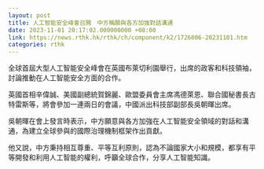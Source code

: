 ```yaml
---
layout: post
title: 人工智能安全峰會召開　中方稱願與各方加強對話溝通
date: 2023-11-01 20:17:02.000000000 +08:00
link: https://news.rthk.hk/rthk/ch/component/k2/1726006-20231101.htm
categories: rthk
---
```


全球首屆大型人工智能安全峰會在英國布萊切利園舉行，出席的政客和科技領袖，討論推動在人工智能安全方面的合作。

英國首相辛偉誠、美國副總統賀錦麗、歐盟委員會主席馮德萊恩、聯合國秘書長古特雷斯等，將會參加一連兩日的會議，中國派出科技部副部長吳朝暉出席。

吳朝暉在會上發言時表示，中方願意與各方加強在人工智能安全領域的對話和溝通，為建立全球參與的國際治理機制框架作出貢獻。

他又說，中方秉持相互尊重、平等互利原則，認為不論國家大小和規模，都享有平等開發和利用人工智能的權利，呼籲全球合作，分享人工智能知識。
